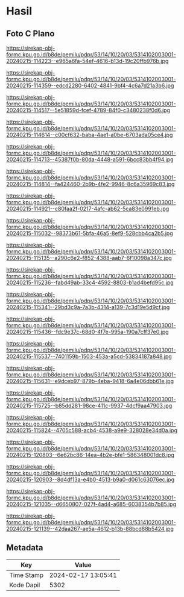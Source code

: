 # Hasil

## Foto C Plano

https://sirekap-obj-formc.kpu.go.id/b8de/pemilu/pdpr/53/14/10/20/03/5314102003001-20240215-114223--e965a6fa-54ef-4616-b13d-19c20ffb976b.jpg

https://sirekap-obj-formc.kpu.go.id/b8de/pemilu/pdpr/53/14/10/20/03/5314102003001-20240215-114359--edcd2280-6402-4841-9bf4-4c6a7d21a3b6.jpg

https://sirekap-obj-formc.kpu.go.id/b8de/pemilu/pdpr/53/14/10/20/03/5314102003001-20240215-114517--5e51859d-fcef-4789-84f0-c3480238f0d6.jpg

https://sirekap-obj-formc.kpu.go.id/b8de/pemilu/pdpr/53/14/10/20/03/5314102003001-20240215-114614--c00cf632-baba-4ae1-a0be-6703ada05ce4.jpg

https://sirekap-obj-formc.kpu.go.id/b8de/pemilu/pdpr/53/14/10/20/03/5314102003001-20240215-114713--45387f0b-80da-4448-a591-6bcc83bb4f94.jpg

https://sirekap-obj-formc.kpu.go.id/b8de/pemilu/pdpr/53/14/10/20/03/5314102003001-20240215-114814--fa424460-2b9b-4fe2-9946-8c6a35969c83.jpg

https://sirekap-obj-formc.kpu.go.id/b8de/pemilu/pdpr/53/14/10/20/03/5314102003001-20240215-114921--c80faa2f-0217-4afc-ab62-5ca83e0991eb.jpg

https://sirekap-obj-formc.kpu.go.id/b8de/pemilu/pdpr/53/14/10/20/03/5314102003001-20240215-115032--98373b61-5bfa-46a5-8ef9-528cbb4ca2b5.jpg

https://sirekap-obj-formc.kpu.go.id/b8de/pemilu/pdpr/53/14/10/20/03/5314102003001-20240215-115135--a290c6e2-f852-4388-aab7-6f10098a347c.jpg

https://sirekap-obj-formc.kpu.go.id/b8de/pemilu/pdpr/53/14/10/20/03/5314102003001-20240215-115236--fabd49ab-33c4-4592-8803-b1ad4befd95c.jpg

https://sirekap-obj-formc.kpu.go.id/b8de/pemilu/pdpr/53/14/10/20/03/5314102003001-20240215-115341--29bd3c9a-7a3b-4314-a139-7c3d19e5d9cf.jpg

https://sirekap-obj-formc.kpu.go.id/b8de/pemilu/pdpr/53/14/10/20/03/5314102003001-20240215-115436--fdc9e37c-68d0-4f7e-995a-190a7cff37e0.jpg

https://sirekap-obj-formc.kpu.go.id/b8de/pemilu/pdpr/53/14/10/20/03/5314102003001-20240215-115537--7401159b-1503-453a-a5cd-53834187a848.jpg

https://sirekap-obj-formc.kpu.go.id/b8de/pemilu/pdpr/53/14/10/20/03/5314102003001-20240215-115631--e9dceb97-879b-4eba-9418-6a4e06dbb61e.jpg

https://sirekap-obj-formc.kpu.go.id/b8de/pemilu/pdpr/53/14/10/20/03/5314102003001-20240215-115725--b85dd281-98ce-411c-9937-4dcf9aa47903.jpg

https://sirekap-obj-formc.kpu.go.id/b8de/pemilu/pdpr/53/14/10/20/03/5314102003001-20240215-115824--4705c588-acb4-4538-a9e9-328028e34d0a.jpg

https://sirekap-obj-formc.kpu.go.id/b8de/pemilu/pdpr/53/14/10/20/03/5314102003001-20240215-120803--6e62bc86-14ea-4b2e-bfe1-586348001dc8.jpg

https://sirekap-obj-formc.kpu.go.id/b8de/pemilu/pdpr/53/14/10/20/03/5314102003001-20240215-120903--8d4df13a-e4b0-4513-b9a0-d061c63076ec.jpg

https://sirekap-obj-formc.kpu.go.id/b8de/pemilu/pdpr/53/14/10/20/03/5314102003001-20240215-121035--d6650807-027f-4ad4-a685-6038354b7b85.jpg

https://sirekap-obj-formc.kpu.go.id/b8de/pemilu/pdpr/53/14/10/20/03/5314102003001-20240215-121139--42daa267-ae5a-4612-b13b-88bcd88b5424.jpg


## Metadata

| Key        | Value               |
| ---------- | ------------------- |
| Time Stamp | 2024-02-17 13:05:41 |
| Kode Dapil | 5302                |



